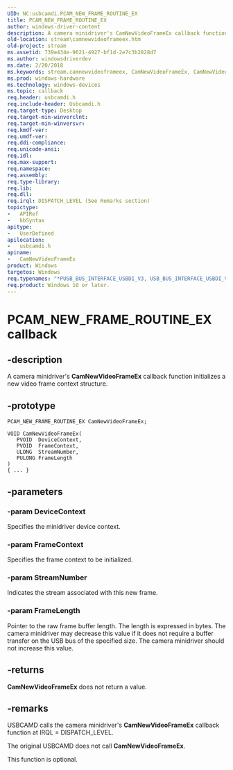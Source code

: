 ```yaml
---
UID: NC:usbcamdi.PCAM_NEW_FRAME_ROUTINE_EX
title: PCAM_NEW_FRAME_ROUTINE_EX
author: windows-driver-content
description: A camera minidriver's CamNewVideoFrameEx callback function initializes a new video frame context structure.
old-location: stream\camnewvideoframeex.htm
old-project: stream
ms.assetid: 739e434e-9621-4927-bf1d-2e7c3b2828d7
ms.author: windowsdriverdev
ms.date: 2/20/2018
ms.keywords: stream.camnewvideoframeex, CamNewVideoFrameEx, CamNewVideoFrameEx routine [Streaming Media Devices], CamNewVideoFrameEx, PCAM_NEW_FRAME_ROUTINE_EX, PCAM_NEW_FRAME_ROUTINE_EX, usbcamdi/CamNewVideoFrameEx, usbcmdpr_e7d56a12-73a6-4778-91be-24962683c475.xml
ms.prod: windows-hardware
ms.technology: windows-devices
ms.topic: callback
req.header: usbcamdi.h
req.include-header: Usbcamdi.h
req.target-type: Desktop
req.target-min-winverclnt: 
req.target-min-winversvr: 
req.kmdf-ver: 
req.umdf-ver: 
req.ddi-compliance: 
req.unicode-ansi: 
req.idl: 
req.max-support: 
req.namespace: 
req.assembly: 
req.type-library: 
req.lib: 
req.dll: 
req.irql: DISPATCH_LEVEL (See Remarks section)
topictype:
-	APIRef
-	kbSyntax
apitype:
-	UserDefined
apilocation:
-	usbcamdi.h
apiname:
-	CamNewVideoFrameEx
product: Windows
targetos: Windows
req.typenames: "*PUSB_BUS_INTERFACE_USBDI_V3, USB_BUS_INTERFACE_USBDI_V3"
req.product: Windows 10 or later.
---
```


# PCAM_NEW_FRAME_ROUTINE_EX callback


## -description


A camera minidriver's <b>CamNewVideoFrameEx</b> callback function initializes a new video frame context structure.


## -prototype


````
PCAM_NEW_FRAME_ROUTINE_EX CamNewVideoFrameEx;

VOID CamNewVideoFrameEx(
   PVOID  DeviceContext,
   PVOID  FrameContext,
   ULONG  StreamNumber,
   PULONG FrameLength
)
{ ... }
````


## -parameters




### -param DeviceContext

Specifies the minidriver device context.


### -param FrameContext

Specifies the frame context to be initialized.


### -param StreamNumber

Indicates the stream associated with this new frame.


### -param FrameLength

Pointer to the raw frame buffer length. The length is expressed in bytes. The camera minidriver may decrease this value if it does not require a buffer transfer on the USB bus of the specified size. The camera minidriver should not increase this value.


## -returns



<b>CamNewVideoFrameEx</b> does not return a value.




## -remarks



USBCAMD calls the camera minidriver's <b>CamNewVideoFrameEx</b> callback function at IRQL = DISPATCH_LEVEL.

The original USBCAMD does not call <b>CamNewVideoFrameEx</b>.

This function is optional.



